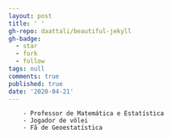 ```yaml
---
layout: post
title: ' '
gh-repo: daattali/beautiful-jekyll
gh-badge:
  - star
  - fork
  - follow
tags: null
comments: true
published: true
date: '2020-04-21'
---
```

		- Professor de Matemática e Estatística
		- Jogador de vôlei
		- Fã de Geoestatística
